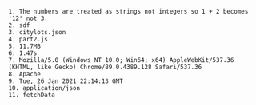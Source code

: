 
    1. The numbers are treated as strings not integers so 1 + 2 becomes '12' not 3.
    2. sdf
    3. citylots.json
    4. part2.js
    5. 11.7MB
    6. 1.47s
    7. Mozilla/5.0 (Windows NT 10.0; Win64; x64) AppleWebKit/537.36 (KHTML, like Gecko) Chrome/89.0.4389.128 Safari/537.36
    8. Apache
    9. Tue, 26 Jan 2021 22:14:13 GMT
    10. application/json
    11. fetchData
